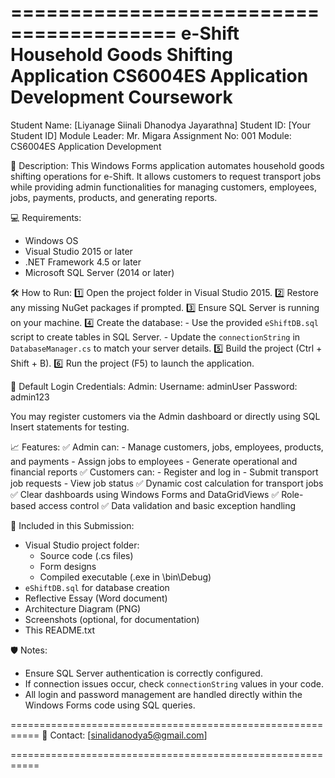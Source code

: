========================================
e-Shift Household Goods Shifting Application
CS6004ES Application Development Coursework
=========================================

Student Name: [Liyanage Siinali Dhanodya Jayarathna]
Student ID: [Your Student ID]
Module Leader: Mr. Migara
Assignment No: 001
Module: CS6004ES Application Development

📌 Description:
This Windows Forms application automates household goods shifting operations for e-Shift. It allows customers to request transport jobs while providing admin functionalities for managing customers, employees, jobs, payments, products, and generating reports.


💻 Requirements:
- Windows OS
- Visual Studio 2015 or later
- .NET Framework 4.5 or later
- Microsoft SQL Server (2014 or later)


🛠️ How to Run:
1️⃣ Open the project folder in Visual Studio 2015.
2️⃣ Restore any missing NuGet packages if prompted.
3️⃣ Ensure SQL Server is running on your machine.
4️⃣ Create the database:
    - Use the provided `eShiftDB.sql` script to create tables in SQL Server.
    - Update the `connectionString` in `DatabaseManager.cs` to match your server details.
5️⃣ Build the project (Ctrl + Shift + B).
6️⃣ Run the project (F5) to launch the application.


🔑 Default Login Credentials:
Admin:
    Username: adminUser
    Password: admin123

You may register customers via the Admin dashboard or directly using SQL Insert statements for testing.


📈 Features:
✅ Admin can:
    - Manage customers, jobs, employees, products, and payments
    - Assign jobs to employees
    - Generate operational and financial reports
✅ Customers can:
    - Register and log in
    - Submit transport job requests
    - View job status
✅ Dynamic cost calculation for transport jobs
✅ Clear dashboards using Windows Forms and DataGridViews
✅ Role-based access control
✅ Data validation and basic exception handling


📂 Included in this Submission:
- Visual Studio project folder:
    - Source code (.cs files)
    - Form designs
    - Compiled executable (.exe in \bin\Debug)
- `eShiftDB.sql` for database creation
- Reflective Essay (Word document)
- Architecture Diagram (PNG)
- Screenshots (optional, for documentation)
- This README.txt


🛡️ Notes:
- Ensure SQL Server authentication is correctly configured.
- If connection issues occur, check `connectionString` values in your code.
- All login and password management are handled directly within the Windows Forms code using SQL queries.

===========================================================
📧 Contact:
[sinalidanodya5@gmail.com]

===========================================================
